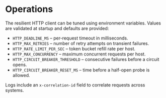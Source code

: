# Operations

The resilient HTTP client can be tuned using environment variables. Values are
validated at startup and defaults are provided:

- `HTTP_DEADLINE_MS` – per-request timeout in milliseconds.
- `HTTP_MAX_RETRIES` – number of retry attempts on transient failures.
- `HTTP_RATE_LIMIT_PER_SEC` – token bucket refill rate per host.
- `HTTP_MAX_CONCURRENCY` – maximum concurrent requests per host.
- `HTTP_CIRCUIT_BREAKER_THRESHOLD` – consecutive failures before a circuit opens.
- `HTTP_CIRCUIT_BREAKER_RESET_MS` – time before a half-open probe is allowed.

Logs include an `x-correlation-id` field to correlate requests across systems.
